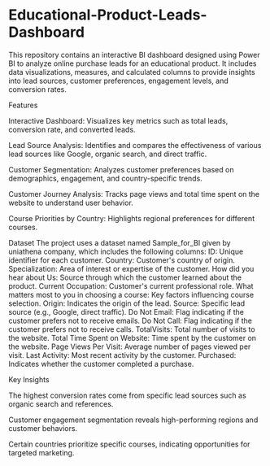 # Educational-Product-Leads-Dashboard
This repository contains an interactive BI dashboard designed using Power BI to analyze online purchase leads for an educational product. It includes data visualizations, measures, and calculated columns to provide insights into lead sources, customer preferences, engagement levels, and conversion rates.

Features

Interactive Dashboard: Visualizes key metrics such as total leads, conversion rate, and converted leads.

Lead Source Analysis: Identifies and compares the effectiveness of various lead sources like Google, organic search, and direct traffic.

Customer Segmentation: Analyzes customer preferences based on demographics, engagement, and country-specific trends.

Customer Journey Analysis: Tracks page views and total time spent on the website to understand user behavior.

Course Priorities by Country: Highlights regional preferences for different courses.


Dataset
The project uses a dataset named Sample_for_BI given by uniathena company, which includes the following columns:
ID: Unique identifier for each customer.
Country: Customer's country of origin.
Specialization: Area of interest or expertise of the customer.
How did you hear about Us: Source through which the customer learned about the product.
Current Occupation: Customer's current professional role.
What matters most to you in choosing a course: Key factors influencing course selection.
Origin: Indicates the origin of the lead.
Source: Specific lead source (e.g., Google, direct traffic).
Do Not Email: Flag indicating if the customer prefers not to receive emails.
Do Not Call: Flag indicating if the customer prefers not to receive calls.
TotalVisits: Total number of visits to the website.
Total Time Spent on Website: Time spent by the customer on the website.
Page Views Per Visit: Average number of pages viewed per visit.
Last Activity: Most recent activity by the customer.
Purchased: Indicates whether the customer completed a purchase.


Key Insights

The highest conversion rates come from specific lead sources such as organic search and references.

Customer engagement segmentation reveals high-performing regions and customer behaviors.

Certain countries prioritize specific courses, indicating opportunities for targeted marketing.
